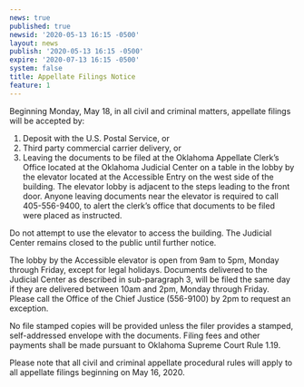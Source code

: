 ```yaml
---
news: true
published: true
newsid: '2020-05-13 16:15 -0500'
layout: news
publish: '2020-05-13 16:15 -0500'
expire: '2020-07-13 16:15 -0500'
system: false
title: Appellate Filings Notice
feature: 1
---
```

Beginning Monday, May 18, in all civil and criminal matters, appellate filings will be accepted by:

1.	Deposit with the U.S. Postal Service, or 
2.	Third party commercial carrier delivery, or
3.	Leaving the documents to be filed at the Oklahoma Appellate Clerk’s Office located at the Oklahoma Judicial Center on a table in the lobby by the elevator located at the Accessible Entry on the west side of the building. The elevator lobby is adjacent to the steps leading to the front door. Anyone leaving documents near the elevator is required to call 405-556-9400, to alert the clerk’s office that documents to be filed were placed as instructed. 
 
Do not attempt to use the elevator to access the building. The Judicial Center remains closed to the public until further notice. 

The lobby by the Accessible elevator is open from 9am to 5pm, Monday through Friday, except for legal holidays. Documents delivered to the Judicial Center as described in sub-paragraph 3, will be filed the same day if they are delivered between 10am and 2pm, Monday through Friday. Please call the Office of the Chief Justice (556-9100) by 2pm to request an exception. 
  
No file stamped copies will be provided unless the filer provides a stamped, self-addressed envelope with the documents. Filing fees and other payments shall be made pursuant to Oklahoma Supreme Court Rule 1.19. 

Please note that all civil and criminal appellate procedural rules will apply to all appellate filings beginning on May 16, 2020. 

